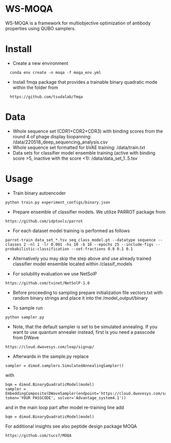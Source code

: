 # WS-MOQA


WS-MOQA is a framework for multiobjective optimization of antibody properties using QUBO samplers.

# Install

* Create a new environment

```
  conda env create -n moqa -f moqa_env.yml
```

* Install fmqa package that provides a trainable binary quadratic mode within the folder from

```
  https://github.com/tsudalab/fmqa
```

# Data

* Whole sequence set (CDR1+CDR2+CDR3) with binding scores from the round 4 of phage display biopanning: /data/220518_deep_sequencing_analysis.csv
* Whole sequence set formatted for bVAE training: /data/train.txt
* Data sets for classifier model ensemble training (active with binding score >5, inactive with the score <1): /data/data_set_1..5.tsv


# Usage

* Train binary autoencoder

```
python train.py experiment_configs/binary.json
```

* Prepare ensemble of classifier models. We utilize PARROT package from

```
https://github.com/idptools/parrot
```

* For each dataset model training is performed as follows

```
parrot-train data_set_*.tsv seq_class_model.pt --datatype sequence --classes 2 -nl 1 -lr 0.001 -hs 10 -b 16 --epochs 25 --include-figs --probabilistic-classification --set-fractions 0.8 0.1 0.1
```

* Alternatively you may skip the step above and use already trained classifier model ensemble located within /classif_models

* For solubility evaluation we use NetSolP

```
https://github.com/tvinet/NetSolP-1.0
```  

* Before proceeding to sampling prepare initialization file vectors.txt with random binary strings and place it into the /model_output/binary

* To sample run

```
python sampler.py
```

* Note, that the default sampler is set to be simulated annealing. If you want to use quantum annealer instead, first is you need a passcode from DWave

```
https://cloud.dwavesys.com/leap/signup/
```

* Afterwards in the sample.py replace

```
sampler = dimod.samplers.SimulatedAnnealingSampler()
```

with 

```
bqm = dimod.BinaryQuadraticModel(model)
sampler = EmbeddingComposite(DWaveSampler(endpoint='https://cloud.dwavesys.com/sapi', token='YOUR PASSCODE', solver='Advantage_system4.1'))
```

and in the main loop part after model re-training line add

```
bqm = dimod.BinaryQuadraticModel(model)
```

For additional insights see also peptide design package MOQA

```
https://github.com/tucs7/MOQA
```
